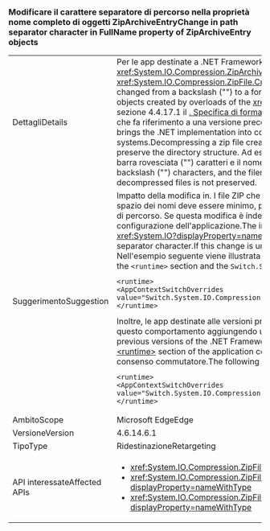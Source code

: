 ### <a name="change-in-path-separator-character-in-fullname-property-of-ziparchiveentry-objects"></a><span data-ttu-id="3f831-101">Modificare il carattere separatore di percorso nella proprietà nome completo di oggetti ZipArchiveEntry</span><span class="sxs-lookup"><span data-stu-id="3f831-101">Change in path separator character in FullName property of ZipArchiveEntry objects</span></span>

|   |   |
|---|---|
|<span data-ttu-id="3f831-102">Dettagli</span><span class="sxs-lookup"><span data-stu-id="3f831-102">Details</span></span>|<span data-ttu-id="3f831-103">Per le app destinate a .NET Framework 4.6.1 e versioni successive, il carattere separatore di percorso è stato modificato da una barra rovesciata (&quot;&quot;) in una barra (&quot;/&quot;) nei <xref:System.IO.Compression.ZipArchiveEntry.FullName> proprietà di <xref:System.IO.Compression.ZipArchiveEntry> gli oggetti creati dagli overload del <xref:System.IO.Compression.ZipFile.CreateFromDirectory%2A> metodo.</span><span class="sxs-lookup"><span data-stu-id="3f831-103">For apps that target the .NET Framework 4.6.1 and later versions, the path separator character has changed from a backslash (&quot;&quot;) to a forward slash (&quot;/&quot;) in the <xref:System.IO.Compression.ZipArchiveEntry.FullName> property of <xref:System.IO.Compression.ZipArchiveEntry>  objects created by overloads of the <xref:System.IO.Compression.ZipFile.CreateFromDirectory%2A> method.</span></span> <span data-ttu-id="3f831-104">La modifica offre l'implementazione di .NET in conformità con sezione 4.4.17.1 il [. Specifica di formato di File ZIP](https://pkware.cachefly.net/webdocs/casestudies/APPNOTE.TXT) e consente. Gli archivi ZIP da decomprimere nei sistemi non Windows. La decompressione di un file zip creato da un'app che fa riferimento a una versione precedente di .NET Framework nei sistemi operativi non Windows quali Macintosh non riesce a mantenere la struttura di directory.</span><span class="sxs-lookup"><span data-stu-id="3f831-104">The change brings the .NET implementation into conformity with section 4.4.17.1 of the [.ZIP File Format Specification](https://pkware.cachefly.net/webdocs/casestudies/APPNOTE.TXT) and allows .ZIP archives to be decompressed on non-Windows systems.Decompressing a zip file created by an app that targets a previous version of the .NET Framework on non-Windows operating systems such as the Macintosh fails to preserve the directory structure.</span></span> <span data-ttu-id="3f831-105">Ad esempio, in Macintosh, viene creato un set di file con nome di file consente di concatenare il percorso della directory, insieme a qualsiasi barra rovesciata (&quot;&quot;) caratteri e il nome del file.</span><span class="sxs-lookup"><span data-stu-id="3f831-105">For example, on the Macintosh, it creates a set of files whose filename concatenates the directory path, along with any backslash (&quot;&quot;) characters, and the filename.</span></span> <span data-ttu-id="3f831-106">Di conseguenza, la struttura di directory dei file decompressi non viene mantenuta.</span><span class="sxs-lookup"><span data-stu-id="3f831-106">As a result, the directory structure of decompressed files is not preserved.</span></span>|
|<span data-ttu-id="3f831-107">Suggerimento</span><span class="sxs-lookup"><span data-stu-id="3f831-107">Suggestion</span></span>|<span data-ttu-id="3f831-108">Impatto della modifica in. I file ZIP che vengono decompressi nel sistema operativo Windows dalle API di .NET Framework <xref:System.IO?displayProperty=nameWithType> spazio dei nomi deve essere minimo, poiché queste API perfettamente in grado di gestire entrambi una barra (&quot;/&quot;) o una barra rovesciata (&quot; \&quot;) come carattere separatore di percorso. Se questa modifica è indesiderata, è possibile rifiutare esplicitamente mediante l'aggiunta di un'impostazione di configurazione per il [ \<runtime >](~/docs/framework/configure-apps/file-schema/runtime/runtime-element.md) sezione del file di configurazione dell'applicazione.</span><span class="sxs-lookup"><span data-stu-id="3f831-108">The impact of this change on .ZIP files that are decompressed on the Windows operating system by APIs in the .NET Framework <xref:System.IO?displayProperty=nameWithType> namespace should be minimal, since these APIs can seamlessly handle either a slash (&quot;/&quot;) or a backslash (&quot;\&quot;) as the path separator character.If this change is undesirable, you can opt out of it by adding a configuration setting to the [\<runtime>](~/docs/framework/configure-apps/file-schema/runtime/runtime-element.md) section of your application configuration file.</span></span> <span data-ttu-id="3f831-109">Nell'esempio seguente viene illustrata sia la `<runtime>` sezione e `Switch.System.IO.Compression.ZipFile.UseBackslash` commutatore opt-out:</span><span class="sxs-lookup"><span data-stu-id="3f831-109">The following example shows both the `<runtime>` section and the `Switch.System.IO.Compression.ZipFile.UseBackslash` opt-out switch:</span></span><pre><code class="language-xml">&lt;runtime&gt;&#13;&#10;&lt;AppContextSwitchOverrides value=&quot;Switch.System.IO.Compression.ZipFile.UseBackslash=true&quot; /&gt;&#13;&#10;&lt;/runtime&gt;&#13;&#10;</code></pre><span data-ttu-id="3f831-110">Inoltre, le app destinate alle versioni precedenti di .NET Framework ma vengono eseguiti in .NET Framework 4.6.1 e versioni successive possono acconsentire esplicitamente a questo comportamento aggiungendo un'impostazione di configurazione per il [ \<runtime >](~/docs/framework/configure-apps/file-schema/runtime/runtime-element.md) sezione del file di configurazione dell'applicazione.</span><span class="sxs-lookup"><span data-stu-id="3f831-110">In addition, apps that target previous versions of the .NET Framework but are running on the .NET Framework 4.6.1 and later versions can opt in to this behavior by adding a configuration setting to the [\<runtime>](~/docs/framework/configure-apps/file-schema/runtime/runtime-element.md) section of the application configuration file.</span></span> <span data-ttu-id="3f831-111">Il codice seguente illustra entrambe le `<runtime>` sezione e `Switch.System.IO.Compression.ZipFile.UseBackslash` consenso commutatore.</span><span class="sxs-lookup"><span data-stu-id="3f831-111">The following shows both the `<runtime>` section and the `Switch.System.IO.Compression.ZipFile.UseBackslash` opt-in switch.</span></span><pre><code class="language-xml">&lt;runtime&gt;&#13;&#10;&lt;AppContextSwitchOverrides value=&quot;Switch.System.IO.Compression.ZipFile.UseBackslash=false&quot; /&gt;&#13;&#10;&lt;/runtime&gt;&#13;&#10;</code></pre>|
|<span data-ttu-id="3f831-112">Ambito</span><span class="sxs-lookup"><span data-stu-id="3f831-112">Scope</span></span>|<span data-ttu-id="3f831-113">Microsoft Edge</span><span class="sxs-lookup"><span data-stu-id="3f831-113">Edge</span></span>|
|<span data-ttu-id="3f831-114">Versione</span><span class="sxs-lookup"><span data-stu-id="3f831-114">Version</span></span>|<span data-ttu-id="3f831-115">4.6.1</span><span class="sxs-lookup"><span data-stu-id="3f831-115">4.6.1</span></span>|
|<span data-ttu-id="3f831-116">Tipo</span><span class="sxs-lookup"><span data-stu-id="3f831-116">Type</span></span>|<span data-ttu-id="3f831-117">Ridestinazione</span><span class="sxs-lookup"><span data-stu-id="3f831-117">Retargeting</span></span>|
|<span data-ttu-id="3f831-118">API interessate</span><span class="sxs-lookup"><span data-stu-id="3f831-118">Affected APIs</span></span>|<ul><li><xref:System.IO.Compression.ZipFile.CreateFromDirectory(System.String,System.String)?displayProperty=nameWithType></li><li><xref:System.IO.Compression.ZipFile.CreateFromDirectory(System.String,System.String,System.IO.Compression.CompressionLevel,System.Boolean)?displayProperty=nameWithType></li><li><xref:System.IO.Compression.ZipFile.CreateFromDirectory(System.String,System.String,System.IO.Compression.CompressionLevel,System.Boolean,System.Text.Encoding)?displayProperty=nameWithType></li></ul>|


